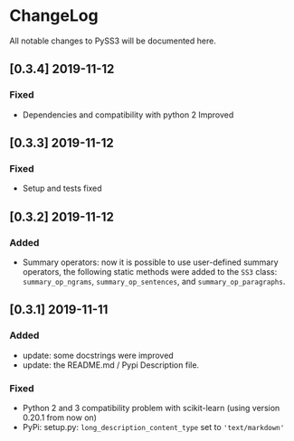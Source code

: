 # ChangeLog

All notable changes to PySS3 will be documented here.

## [0.3.4] 2019-11-12

### Fixed
- Dependencies and compatibility with python 2 Improved


## [0.3.3] 2019-11-12

### Fixed
- Setup and tests fixed


## [0.3.2] 2019-11-12

### Added
- Summary operators: now it is possible to use user-defined summary operators, the following static methods were added to the ``SS3`` class: `summary_op_ngrams`, `summary_op_sentences`, and `summary_op_paragraphs`.


## [0.3.1] 2019-11-11

### Added
- update: some docstrings were improved
- update: the README.md / Pypi Description file.

### Fixed
- Python 2 and 3 compatibility problem with scikit-learn (using version 0.20.1 from now on)
- PyPi: setup.py: `long_description_content_type` set to `'text/markdown'`